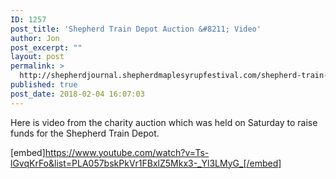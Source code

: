 ```yaml
---
ID: 1257
post_title: 'Shepherd Train Depot Auction &#8211; Video'
author: Jon
post_excerpt: ""
layout: post
permalink: >
  http://shepherdjournal.shepherdmaplesyrupfestival.com/shepherd-train-depot-auction-video
published: true
post_date: 2018-02-04 16:07:03
---
```

Here is video from the charity auction which was held on Saturday to raise funds for the Shepherd Train Depot.

[embed]https://www.youtube.com/watch?v=Ts-lGvqKrFo&list=PLA057bskPkVr1FBxlZ5Mkx3-_Yl3LMyG_[/embed]